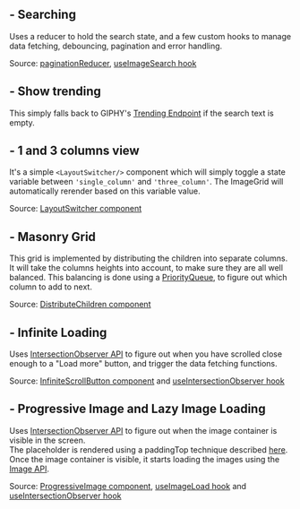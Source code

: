 ## - Searching

Uses a reducer to hold the search state, and a few custom hooks to manage data fetching, debouncing, pagination and error handling.

Source: [paginationReducer](src/pages/Home/paginationReducer.ts), [useImageSearch hook](src/pages/Home/useImageSearch.ts)

## - Show trending

This simply falls back to GIPHY's [Trending Endpoint](https://developers.giphy.com/docs/api/endpoint#trending) if the search text is empty.

## - 1 and 3 columns view

It's a simple `<LayoutSwitcher/>` component which will simply toggle a state variable between `'single_column'` and `'three_column'`. The ImageGrid will automatically rerender based on this variable value.

Source: [LayoutSwitcher component](src/pages/Home/LayoutSwitcher.tsx)

## - Masonry Grid

This grid is implemented by distributing the children into separate columns. It will take the columns heights into account, to make sure they are all well balanced. This balancing is done using a [PriorityQueue](https://en.wikipedia.org/wiki/Priority_queue), to figure out which column to add to next.

Source: [DistributeChildren component](src/components/ImageGrid/DistributeChildren.tsx)

## - Infinite Loading

Uses [IntersectionObserver API](https://developer.mozilla.org/en-US/docs/Web/API/Intersection_Observer_API) to figure out when you have scrolled close enough to a "Load more" button, and trigger the data fetching functions.

Source: [InfiniteScrollButton component](src/pages/Home/InfiniteScrollButton.tsx) and [useIntersectionObserver hook](src/hooks/useIntersectionObserver.ts)

## - Progressive Image and Lazy Image Loading

Uses [IntersectionObserver API](https://developer.mozilla.org/en-US/docs/Web/API/Intersection_Observer_API) to figure out when the image container is visible in the screen.  
The placeholder is rendered using a paddingTop technique described [here](https://danieljones.design/css-aspect-ratio-calculator/).  
Once the image container is visible, it starts loading the images using the [Image API](https://developer.mozilla.org/en-US/docs/Web/API/HTMLImageElement/Image).

Source: [ProgressiveImage component](src/components/ImageGrid/ProgressiveImage.tsx), [useImageLoad hook](src/hooks/useImageLoad.ts) and [useIntersectionObserver hook](src/hooks/useIntersectionObserver.ts)
